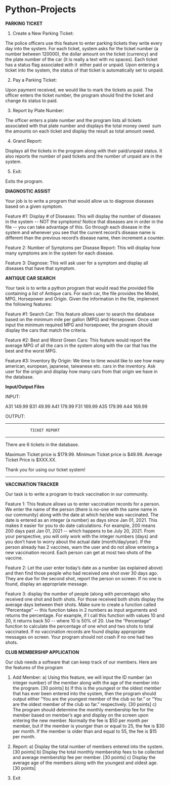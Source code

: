 # Python-Projects

**PARKING TICKET**

1) Create a New Parking Ticket: 

The police officers use this feature to enter parking tickets they write every day into the system. For each ticket, system asks for the ticket number (a number between 1­20000), the dollar amount on the ticket (currency) and the plate number of the car (it is really a text with no spaces). Each ticket has a status flag associated with it ­­ either paid or unpaid. Upon entering a ticket into the system, the status of that ticket is automatically set to unpaid.

2) Pay a Parking Ticket:

Upon payment received, we would like to mark the tickets as paid. The officer enters the ticket number, the program should find the ticket and change its status to paid. 

3) Report by Plate Number: 

The officer enters a plate number and the program lists all tickets associated with that plate number and displays the total money owed ­­ sum the amounts on each ticket and display the result as total amount owed.

4) Grand Report: 

Displays all the tickets in the program along with their paid/unpaid status. It also reports the number of paid tickets and the number of unpaid are in the system. 

5) Exit: 

Exits the program.

**DIAGNOSTIC ASSIST**

Your job is to write a program that would allow us to diagnose diseases based on a given symptom.

Feature #1:
Display # of Diseases:
This will display the number of diseases in the system -- NOT the symptoms!
Notice that diseases are in order in the file -- you can take advantage of this. Go through each disease in the system and whenever you see that the current record’s disease name is different than the previous record’s disease name, then increment a counter. 

Feature 2: 
Number of Symptoms per Disease Report:
This will display how many symptoms are in the system for ​each disease.

Feature 3: 
Diagnose:
This will ask user for a symptom and display all diseases that have that symptom.

**ANTIQUE CAR SEARCH**

Your task is to write a python program that would read the provided file containing a list of Antique cars. For each car, the file provides the Model, MPG, Horsepower and Origin. Given the information in the file, implement the following features:

Feature #1: Search Car:
This feature allows user to search the database based on the minimum mile per gallon (MPG) and Horsepower. Once user input the minimum required MPG and horsepower, the program should display the cars that match the criteria.

Feature #2: Best and Worst Green Cars:
This feature would report the average MPG of all the cars in the system along with the car that has the best and the worst MPG.

Feature #3: Inventory By Origin:
We time to time would like to see how many american, european, japanese, taiwanese etc. cars in the inventory. Ask user for the origin and display how many cars from that origin we have in the database.

**Input/Output Files**

INPUT:

A31 149.99
B31 49.99
A41 179.99
F31 169.99
A35 179.99
A44 169.99

OUTPUT: 

*******************************************
               TICKET REPORT
*******************************************

There are 6 tickets in the database. 

Maximum Ticket price is $179.99.
Minimum Ticket price is $49.99.
Average Ticket Price is $XXX.XX.

Thank you for using our ticket system!

*******************************************

**VACCINATION TRACKER**

Our task is to write a program to track vaccination in our community.

Feature 1: This feature allows us to enter vaccination records for a person. We enter the name of the person (there is no-one with the same name in our community) along with the date at which he/she was vaccinated. The date is entered as an integer (a number) as days since Jan 01, 2021. This makes it easier for you to do date calculations. For example, 200 means 200 days past Jan 01, 2021 -- which happens to be July 20, 2021. From your perspective, you will only work with the integer numbers (days) and you don’t have to worry about the actual date (month/day/year). If the person already has 2 vaccines, warn the user and do not allow entering a new vaccination record. Each person can get at most two shots of the vaccine.

Feature 2: Let the user enter today’s date as a number (as explained above) and then find those people who had received one shot over 30 days ago. They are due for the second shot, report the person on screen. If no one is found, display an appropriate message.

Feature 3: display the number of people (along with percentage) who received one shot and both shots. For those received both shots display the average days between their shots. Make sure to create a function called “Percentage” -- this function takes in 2 numbers as input arguments and returns the percentage. For example, if I call this function with values 10 and 20, it returns back 50 -- where 10 is 50% of 20. Use the “Percentage” function to calculate the percentage of one whot and two shots to total vaccinated. If no vaccination records are found display appropriate messages on screen. Your program should not crash if no one had two shots.

**CLUB MEMBERSHIP APPLICATION**

Our club needs a software that can keep track of our members. Here are the features of the program

1) Add Member:
a) Using this feature, we will input the ID number (an integer number) of the member along with the age of the member into the program. [30 points]
b) If this is the youngest or the oldest member that has ever been entered into the system, then the program should output either “You are the youngest member of the club so far.” or “You are the oldest member of the club so far.” respectively. [30 points]
c) The program should determine the monthly membership fee for the member based on member’s age and display on the screen upon entering the new member. Normally the fee is $50 per month per member, but if the member is younger than or equal to 25, the fee is $30 per month. If the member is older than and equal to 55, the fee is $15 per month.

2) Report:
a) Display the total number of members entered into the system. [30 points]
b) Display the total monthly membership fees to be collected and average membership fee per member. [30 points]
c) Display the average age of the members along with the youngest and oldest age. [30 points]

3) Exit
